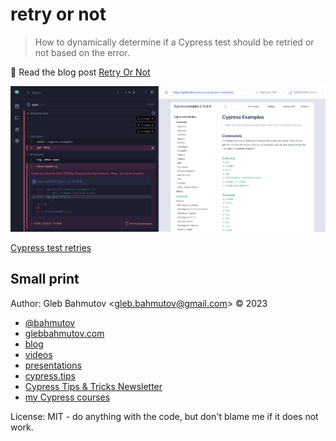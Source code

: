 # retry or not

> How to dynamically determine if a Cypress test should be retried or not based on the error.

📝 Read the blog post [Retry Or Not](https://glebbahmutov.com/blog/retry-or-not/)

![Test retries](./images/retries.png)

[Cypress test retries](https://on.cypress.io/test-retries)

## Small print

Author: Gleb Bahmutov &lt;gleb.bahmutov@gmail.com&gt; &copy; 2023

- [@bahmutov](https://twitter.com/bahmutov)
- [glebbahmutov.com](https://glebbahmutov.com)
- [blog](https://glebbahmutov.com/blog)
- [videos](https://www.youtube.com/glebbahmutov)
- [presentations](https://slides.com/bahmutov)
- [cypress.tips](https://cypress.tips)
- [Cypress Tips & Tricks Newsletter](https://cypresstips.substack.com/)
- [my Cypress courses](https://cypress.tips/courses)

License: MIT - do anything with the code, but don't blame me if it does not work.
